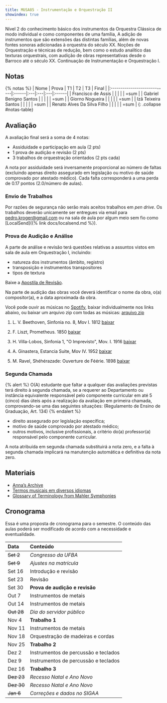 ```yaml
---
title: MUSA85 - Instrumentação e Orquestração II
showindex: true
---
```


Nível 2 do conhecimento básico dos instrumentos da Orquestra Clássica de modo
individual e como componentes de uma família, A adição de instrumentos que são
extensões das distintas famílias, além de novas fontes sonoras adicionadas à
orquestra do século XX. Noções de Orquestração e técnicas de redução, bem como o
estudo analítico das texturas orquestrais, com audição de obras representativas
desde o Barroco até o século XX. Continuação de Instrumentação e Orquestração I.


## Notas

{% notas %}
| Nome                        | Prova | T1 | T2 | T3 | Final |
|:----------------------------|:------|:---|:---|:---|:------|
| Francisco de Assis          |       |    |    |    | =sum  |
| Gabriel Benigno Santos      |       |    |    |    | =sum  |
| Giorno Nogueira             |       |    |    |    | =sum  |
| Izã Teixeira Santos         |       |    |    |    | =sum  |
| Renato Alves Da Silva Filho |       |    |    |    | =sum  |
{: .collapse #notas-table}


## Avaliação

A avaliação final será a soma de 4 notas:

- Assiduidade e participação em aula (2 pts)
- 1 prova de audição e revisão (2 pts)
- 3 trabalhos de orquestração orientados (2 pts cada)

<!-- 2.0/12 -->
A nota por assiduidade será inversamente proporcional ao número de faltas
(excluindo apenas direito assegurado em legislação ou motivo de saúde comprovado
por atestado médico). Cada falta corresponderá a uma perda de 0.17 pontos (2.0/número
de aulas).


### Envio de Trabalhos

Por razões de segurança não serão mais aceitos trabalhos em *pen drive*. Os trabalhos deverão unicamente ser entregues via email para [pedro.kroger@gmail.com](mailto:pedro.kroger@gmail.com) ou na sala de aula por algum meio sem fio como [LocalSend]({% link docs/localsend.md %}).


### Prova de Audição e Análise

A parte de análise e revisão terá questões relativas a assuntos vistos em sala
de aula em Orquestração I, incluindo:

- natureza dos instrumentos (âmbito, registro)
- transposição e instrumentos transpositores
- tipos de textura

Baixe a [Apostila de Revisão][15].

Na parte de audição das obras você deverá identificar o nome da obra, o(a)
compositor(a), e a data aproximada da obra.

Você pode ouvir as músicas no [Spotify][10], baixar individualmente nos links
abaixo, ou baixar um arquivo zip com todas as músicas: [arquivo zip][11]

1. L. V. Beethoven, Sinfonia no. 8, Mov I. 1812 [baixar][1]

2. F. Liszt, Prometheus. 1850 [baixar][2]

3. H. Villa-Lobos, Sinfonia 1, "O Imprevisto", Mov. I. 1916 [baixar][3]

4. A. Ginastera, Estancia Suite, Mov IV. 1952 [baixar][4]

5. M. Ravel, Shéhérazade: Ouverture de Féérie. 1898 [baixar][5]

[1]: https://drive.google.com/file/d/1OIeXiR45eQeeEmRgP8mxF0kDLkgNpEJV/view?usp=drive_link
[2]: https://drive.google.com/file/d/1UuP0S1AQQj9PjDqn3trZ8jsKrkvMg-Ot/view?usp=drive_link
[3]: https://drive.google.com/file/d/1ZyyNM7Bhw7iZE6rSR6QIe9oWQmKjYUWx/view?usp=drive_link
[4]: https://drive.google.com/file/d/1UIYCJnf7zP6zEkQxupGd6PTbI08BUxxe/view?usp=drive_link
[5]: https://drive.google.com/file/d/1piHbya2GobMAHxwycqgcZNliaFkLxCio/view?usp=drive_link

[10]: https://open.spotify.com/playlist/1lijQXGfKTvrNE3QAtlL8a?si=1ab7df764e674f24
[11]: https://drive.google.com/file/d/1R-TtEoAXoZNaZbrD8Wcmn_FtBhyuzRNy/view?usp=drive_link

[15]: https://drive.google.com/file/d/1lvsYmnz_a-Aqo7eqkMgobWgchz7l1DfG/view?usp=sharing

### Segunda Chamada

{% alert %}
O(A) estudante que faltar a qualquer das avaliações previstas terá direito à
segunda chamada, se a requerer ao Departamento ou instância equivalente
responsável pelo componente curricular em até 5 (cinco) dias úteis após a
realização da avaliação em primeira chamada, comprovando-se uma das seguintes
situações: (Regulamento de Ensino de Graduação, Art. 134)
{% endalert %}

- direito assegurado por legislação específica;
- motivo de saúde comprovado por atestado médico;
- outros motivos, inclusive profissionais, a critério do(a) professor(a)
  responsável pelo componente curricular.

A nota atribuída em segunda chamada substituirá a nota zero, e a falta à segunda
chamada implicará na manutenção automática e definitiva da nota zero.

<!-- Trabalhos
### Trabalhos

- **Atividade assíncrona 1**: A composição *Os Planetas* de Gustav Holst foi
  composta entre 1914 e 1917 e influenciou a orquestração e composição modernas
  de inúmeras maneiras. [pdf][1] e [mp3][2]

  - Observe cuidadosamente a instrumentação listada na 2a página
  - Ouça o trecho selecionado com a partitura, observando o uso dos metais e uso do ostinato
  - Observe o uso de efeitos como surdina nos metais e *col legno* nas cordas

- **Trabalho 1** (3 pontos): Faça uma redução analítica dos sopros (excluindo
    percussão, harpas e cordas) dos compassos 8-16, 25-32 e 40 (tutti com II de
    ensaio) do trecho da obra *Os Planetas* visto na **atividade assíncrona 1**.

    Considere incluir todos os instrumentos (incluindo percussão, harpas e
    cordas) na redução do c. 40 já que é útil para observar como o tutti é
    construido.

- **Trabalho 2** (3 pontos): Orquestre o Prelúdio Op. 28 no. 6 de F. Chopin para
  orquestra contendo madeiras a 2, metais a 2 e cordas. A natureza repetitiva do
  acompanhamento permite a possibilidade de variações através do colorido
  orquestral. Tenha cuidado especial na concepção composicional e indicação de
  quando os instrumentos de sopro devem tocar a dois ou individualmente.
  [pdf][3] e [mp3][4]

  Você deve entregar uma partitura em pdf e uma performance midi em mp3. A
  partitura deverá ter os instrumentos transpostos.

- **Trabalho 3** (4 pontos): Fazer uma redução analítica dos primeiros 23
  compassos da Sinfonia 1 de N. Rimsky-Korsakov. [pdf][5] e [mp3][6]

  - Use um sistema separado para cada naipe. Ou seja, um sistema para madeiras,
    outro para metais e outro para cordas. Talvez você precise de mais pautas.
    Ignore o tímpano. Você pode ver um exemplo de redução do 1o compasso
    [aqui][7].

  - Marque os instrumentos que tocam cada parte com abreviações (ver exemplo).

  - Não é necessário indicar a dinâmica.

  - Observe cuidadosamente o uso das madeiras e metais, especialmente quando a2
    ou separadamente (ou seja, primeiro e segundo). Além da redução, escreva um
    breve parágrafo analisando o uso de instrumentos de sopros a2 ou
    individualmente.

  - Você deverá entregar um pdf com a redução, um mp3 e o parágrafo com a
    analise em pdf.
-->

## Materiais

- [Anna’s Archive](https://annas-archive.org)
- [Termos musicais em diversos idiomas][30]
- [Glossary of Terminology from Mahler Symphonies][31]

[30]: https://web.library.yale.edu/cataloging/music/instname
[31]: https://www.orchestralibrary.com/reftables/mahler2gloss.html


## Cronograma

Essa é uma proposta de cronograma para o semestre. O conteúdo das aulas poderá
ser modificado de acordo com a necessidade e eventualidade.

| Data       | Conteúdo                             |
|:-----------|:-------------------------------------|
| ~~Set 2~~  | *Congresso da UFBA*                  |
| ~~Set 9~~  | *Ajustes na matrícula*               |
| Set 16     | Introdução e revisão                 |
| Set 23     | Revisão                              |
| Set 30     | **Prova de audição e revisão**       |
| Out 7      | Instrumentos de metais               |
| Out 14     | Instrumentos de metais               |
| ~~Out 28~~ | *Dia do servidor público*            |
| Nov 4      | **Trabalho 1**                       |
| Nov 11     | Instrumentos de metais               |
| Nov 18     | Orquestração de madeiras e cordas    |
| Nov 25     | **Trabalho 2**                       |
| Dez 2      | Instrumentos de percussão e teclados |
| Dez 9      | Instrumentos de percussão e teclados |
| Dez 16     | **Trabalho 3**                       |
| ~~Dez 23~~ | *Recesso Natal e Ano Novo*           |
| ~~Dez 30~~ | *Recesso Natal e Ano Novo*           |
| ~~Jan 6~~  | *Correções e dados no SIGAA*         |
